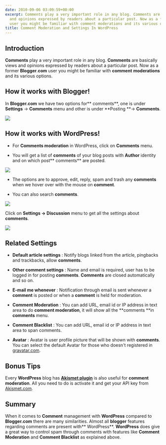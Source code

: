 ```yaml
---
date: 2010-09-06 03:09:59+00:00
excerpt: Comments play a very important role in any blog. Comments are basically views
  and opinions expressed by readers about a particular post. Now as a former Blogger.com
  user you might be familiar with comment moderations and its various options.
title: Comment Moderation and Settings In WordPress
---
```


## Introduction


**Comments** play a very important role in any blog. **Comments** are basically views and opinions expressed by readers about a particular post. Now as a former **Blogger**.**com** user you might be familiar with **comment** **moderations** and its various options.


## How it works with Blogger!


In **Blogger.com** we have two options for** comments**, one is under **Settings** -> **Comments** menu and other is under **Posting **-> **Comments**.

[![](https://rtcamp.com/wp-content/uploads/2010/08/comments-blogger-to-wordpress2.png)](https://rtcamp.com/wp-content/uploads/2010/08/comments-blogger-to-wordpress2.png)


## How it works with WordPress!





	
  * For **Comments moderation** in WordPress, click on **Comments** menu.

	
  * You will get a list of **comments** of your blog posts with **Author** identity and on which post** comments** are posted.


[![](https://rtcamp.com/wp-content/uploads/2010/08/Comments-menu-blogger-to-wordpress.png)](https://rtcamp.com/wp-content/uploads/2010/08/Comments-menu-blogger-to-wordpress.png)



	
  * The options are to approve, edit, reply, spam and trash any **comments** when we hover over with the mouse on **comment**.

	
  * You can also search **comments**.


[![](https://rtcamp.com/wp-content/uploads/2010/08/comments-moderation-600x210.png)](https://rtcamp.com/wp-content/uploads/2010/08/comments-moderation.png)

Click on **Settings -> Discussion** menu to get all the settings about **comments**.

[![](https://rtcamp.com/wp-content/uploads/2010/08/discussion-blogger-to-wordpress.png)](https://rtcamp.com/wp-content/uploads/2010/08/discussion-blogger-to-wordpress.png)


## Related Settings





	
  * **Default article settings** : Notify blogs linked from the article, pingbacks and trackbacks, allow **comments**.

	
  * **Other comment settings** : Name and email is required, user has to be logged in for posting **comments**. **Comments** are closed automatically and so on.

	
  * **E-mail me whenever** : Notification through email is sent whenever a **comment** is posted or when a **comment** is held for moderation.

	
  * **Comment Moderation** : You can add URL, email id or IP address in text area to do **comment moderation**, it will show all the **comments **in **comments** menu.

	
  * **Comment Blacklist** : You can add URL, email id or IP address in text area to span comments.

	
  * **Avatar** : Avatar is user profile picture that will be shown with **comments**. You can select the default Avatar for those who doesn't registered in [gravatar.com](http://en.gravatar.com/).




## Bonus Tips


Every **WordPress** blog has [**Akismet plugin**](http://wordpress.org/extend/plugins/akismet/) is also useful for **comment moderation**. All you need to do is activate it and get your API key from [Akismet.com](https://akismet.com/).


## Summary


When it comes to **Comment** management with **WordPress** compared to **Blogger.com** there are many similarities. Almost all **blogger** features regarding comments are present with** WordPress**. **WordPress** does give a great way to control spam through comments with features like **Comment Moderation** and **Comment Blacklist** as explained above.
